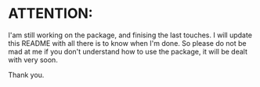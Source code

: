 # ATTENTION:
I'am still working on the package, and finising the last touches.
I will update this README with all there is to know when I'm done.
So please do not be mad at me if you don't understand how to use the package, it will be dealt with very soon.

Thank you.